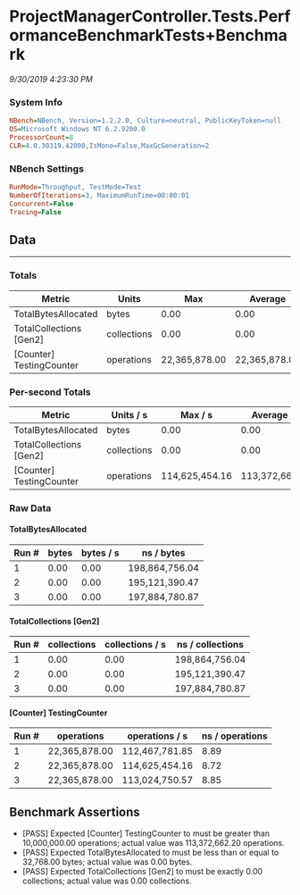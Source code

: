 ﻿# ProjectManagerController.Tests.PerformanceBenchmarkTests+Benchmark
_9/30/2019 4:23:30 PM_
### System Info
```ini
NBench=NBench, Version=1.2.2.0, Culture=neutral, PublicKeyToken=null
OS=Microsoft Windows NT 6.2.9200.0
ProcessorCount=8
CLR=4.0.30319.42000,IsMono=False,MaxGcGeneration=2
```

### NBench Settings
```ini
RunMode=Throughput, TestMode=Test
NumberOfIterations=3, MaximumRunTime=00:00:01
Concurrent=False
Tracing=False
```

## Data
-------------------

### Totals
|          Metric |           Units |             Max |         Average |             Min |          StdDev |
|---------------- |---------------- |---------------- |---------------- |---------------- |---------------- |
|TotalBytesAllocated |           bytes |            0.00 |            0.00 |            0.00 |            0.00 |
|TotalCollections [Gen2] |     collections |            0.00 |            0.00 |            0.00 |            0.00 |
|[Counter] TestingCounter |      operations |   22,365,878.00 |   22,365,878.00 |   22,365,878.00 |            0.00 |

### Per-second Totals
|          Metric |       Units / s |         Max / s |     Average / s |         Min / s |      StdDev / s |
|---------------- |---------------- |---------------- |---------------- |---------------- |---------------- |
|TotalBytesAllocated |           bytes |            0.00 |            0.00 |            0.00 |            0.00 |
|TotalCollections [Gen2] |     collections |            0.00 |            0.00 |            0.00 |            0.00 |
|[Counter] TestingCounter |      operations |  114,625,454.16 |  113,372,662.20 |  112,467,781.85 |    1,120,120.23 |

### Raw Data
#### TotalBytesAllocated
|           Run # |           bytes |       bytes / s |      ns / bytes |
|---------------- |---------------- |---------------- |---------------- |
|               1 |            0.00 |            0.00 |  198,864,756.04 |
|               2 |            0.00 |            0.00 |  195,121,390.47 |
|               3 |            0.00 |            0.00 |  197,884,780.87 |

#### TotalCollections [Gen2]
|           Run # |     collections | collections / s |ns / collections |
|---------------- |---------------- |---------------- |---------------- |
|               1 |            0.00 |            0.00 |  198,864,756.04 |
|               2 |            0.00 |            0.00 |  195,121,390.47 |
|               3 |            0.00 |            0.00 |  197,884,780.87 |

#### [Counter] TestingCounter
|           Run # |      operations |  operations / s | ns / operations |
|---------------- |---------------- |---------------- |---------------- |
|               1 |   22,365,878.00 |  112,467,781.85 |            8.89 |
|               2 |   22,365,878.00 |  114,625,454.16 |            8.72 |
|               3 |   22,365,878.00 |  113,024,750.57 |            8.85 |


## Benchmark Assertions

* [PASS] Expected [Counter] TestingCounter to must be greater than 10,000,000.00 operations; actual value was 113,372,662.20 operations.
* [PASS] Expected TotalBytesAllocated to must be less than or equal to 32,768.00 bytes; actual value was 0.00 bytes.
* [PASS] Expected TotalCollections [Gen2] to must be exactly 0.00 collections; actual value was 0.00 collections.

